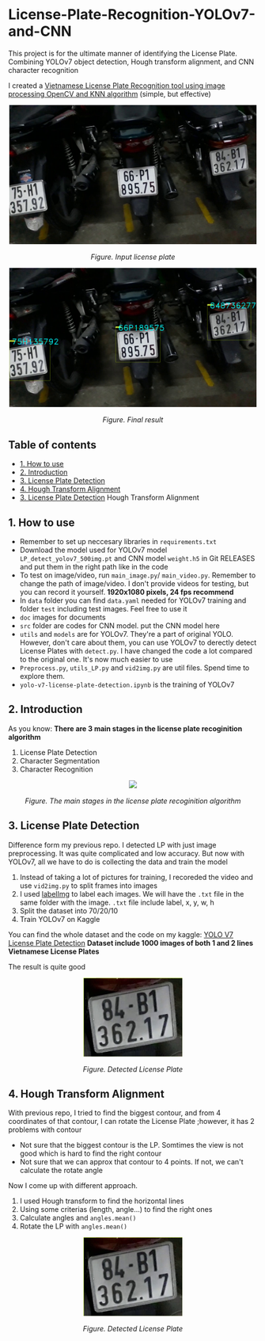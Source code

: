 # License-Plate-Recognition-YOLOv7-and-CNN
This project is for the ultimate manner of identifying the License Plate. Combining YOLOv7 object detection, Hough transform alignment, and CNN character recognition
	
I created a [Vietnamese License Plate Recognition tool using image processing OpenCV and KNN algorithm](https://github.com/mrzaizai2k/VIETNAMESE_LICENSE_PLATE) (simple, but effective)

<p align="center"><img src="doc/input_img.jpg" width="500"></p>
<p align="center"><i>Figure. Input license plate </i></p>

<p align="center"><img src="doc/LP_detected_img.png" width="500"></p>
<p align="center"><i>Figure. Final result </i></p>

## Table of contents
* [1. How to use](#1-How-to-use)
* [2. Introduction](#2-Introduction)
* [3. License Plate Detection](#3-License-Plate-Detection)
* [4. Hough Transform Alignment](#4-Hough-Transform-Alignment)
* [3. License Plate Detection](#3-License-Plate-Detection)
Hough Transform Alignment

## 1. How to use

* Remember to set up neccesary libraries in `requirements.txt` 
* Download the model used for YOLOv7 model `LP_detect_yolov7_500img.pt` and CNN model `weight.h5` in Git RELEASES and put them in the right path like in the code
* To test on image/video, run `main_image.py`/ `main_video.py`. Remember to change the path of image/video. I don't provide videos for testing, but you can record it yourself. **1920x1080 pixels, 24 fps recommend**
* In `data` folder you can find `data.yaml` needed for YOLOv7 training and folder `test` including test images. Feel free to use it
* `doc` images for documents
* `src` folder are codes for CNN model. put the CNN model here
* `utils` and `models` are for YOLOv7. They're a part of original YOLO. However, don't care about them, you can use YOLOv7 to derectly detect License Plates with `detect.py`. I have changed the code a lot compared to the original one. It's now much easier to use
* `Preprocess.py`, `utils_LP.py` and `vid2img.py` are util files. Spend time to explore them.
* `yolo-v7-license-plate-detection.ipynb` is the training of YOLOv7

## 2. Introduction
As you know: **There are 3 main stages in the license plate recoginition algorithm**

1. License Plate Detection
2. Character Segmentation
3. Character Recognition

<p align="center"><img src="https://user-images.githubusercontent.com/40959407/130982072-a4701080-e40d-42c1-8fc5-062da340ca5b.png" width="300"></p>
<p align="center"><i>Figure. The main stages in the license plate recoginition algorithm </i></p>

## 3. License Plate Detection
Difference form my previous repo. I detected LP with just image preprocessing. It was quite complicated and low accuracy. But now with YOLOv7, all we have to do is collecting the data and train the model

1. Instead of taking a lot of pictures for training, I recoreded the video and use `vid2img.py` to split frames into images
2. I used [labelImg](https://github.com/heartexlabs/labelImg#create-pre-defined-classes) to label each images. We will have the `.txt` file in the same folder with the image. `.txt` file include label, x, y, w, h
3. Split the dataset into 70/20/10
4. Train YOLOv7 on Kaggle 

You can find the whole dataset and the code on my kaggle: [YOLO V7 License Plate Detection](https://www.kaggle.com/code/bomaich/yolo-v7-license-plate-detection)
**Dataset include 1000 images of both 1 and 2 lines Vietnamese License Plates**

The result is quite good

<p align="center"><img src="doc/License_plate_cropped.png" width="200"></p>
<p align="center"><i>Figure. Detected License Plate </i></p>

## 4. Hough Transform Alignment

With previous repo, I tried to find the biggest contour, and from 4 coordinates of that contour, I can rotate the License Plate ;however, it has 2 problems with contour
* Not sure that the biggest contour is the LP. Somtimes the view is not good which is hard to find the right contour
* Not sure that we can approx that contour to 4 points. If not, we can't calculate the rotate angle

Now I come up with different approach. 
1. I used Hough transform to find the horizontal lines 
2. Using some criterias (length, angle...) to find the right ones
3. Calculate angles and `angles.mean()`
4. Rotate the LP with `angles.mean()`

<p align="center"><img src="doc/License_plate_cropped.png" width="200"></p>
<p align="center"><i>Figure. Detected License Plate </i></p>

